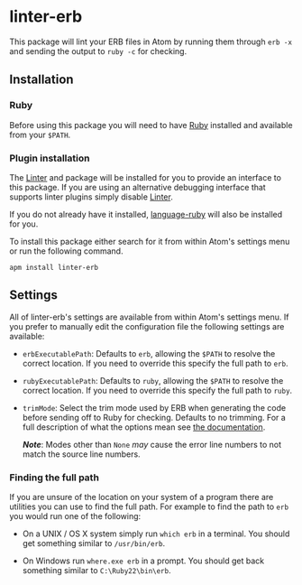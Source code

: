 # linter-erb

This package will lint your ERB files in Atom by running them through `erb -x`
and sending the output to `ruby -c` for checking.

## Installation

### Ruby

Before using this package you will need to have [Ruby][] installed and
available from your `$PATH`.

### Plugin installation

The [Linter][] and package will be installed for you to provide an interface
to this package. If you are using an alternative debugging interface that
supports linter plugins simply disable [Linter][].

If you do not already have it installed, [language-ruby][] will also be
installed for you.

To install this package either search for it from within Atom's settings menu
or run the following command.

```ShellSession
apm install linter-erb
```

## Settings

All of linter-erb's settings are available from within Atom's settings menu.
If you prefer to manually edit the configuration file the following settings
are available:

*   `erbExecutablePath`: Defaults to `erb`, allowing the `$PATH` to resolve the
    correct location. If you need to override this specify the full path to
    `erb`.

*   `rubyExecutablePath`: Defaults to `ruby`, allowing the `$PATH` to resolve
    the correct location. If you need to override this specify the full path to
    `ruby`.

*   `trimMode`: Select the trim mode used by ERB when generating the code
    before sending off to Ruby for checking. Defaults to no trimming. For a
    full description of what the options mean see [the documentation][erb-docs].

    _**Note**_: Modes other than `None` _may_ cause the error line numbers to
    not match the source line numbers.

### Finding the full path

If you are unsure of the location on your system of a program there are
utilities you can use to find the full path. For example to find the path to
`erb` you would run one of the following:

*   On a UNIX / OS X system simply run `which erb` in a terminal. You should
    get something similar to `/usr/bin/erb`.

*   On Windows run `where.exe erb` in a prompt. You should get back something
    similar to `C:\Ruby22\bin\erb`.

[linter]: https://github.com/atom-community/linter "Linter"
[language-ruby]: https://github.com/atom/language-ruby "language-ruby"
[ruby]: http://www.ruby-lang.org/ "Ruby"
[erb-docs]: https://docs.oracle.com/cd/E53394_01/html/E54763/erb-1.html
